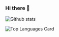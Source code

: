 ### Hi there 👋

![Github stats](https://github-readme-stats.vercel.app/api?username=akankshakumari393&theme=highcontrast&show_icons=true&count_private=false)

![Top Languages Card](https://github-readme-stats.vercel.app/api/top-langs/?username=akankshakumari393&layout=compact)

<!--
**akankshakumari393/akankshakumari393** is a ✨ _special_ ✨ repository because its `README.md` (this file) appears on your GitHub profile.

Here are some ideas to get you started:

- 🔭 I’m currently working on ...
- 🌱 I’m currently learning ...
- 👯 I’m looking to collaborate on ...
- 🤔 I’m looking for help with ...
- 💬 Ask me about ...
- 📫 How to reach me: ...
- 😄 Pronouns: ...
- ⚡ Fun fact: ...
-->
